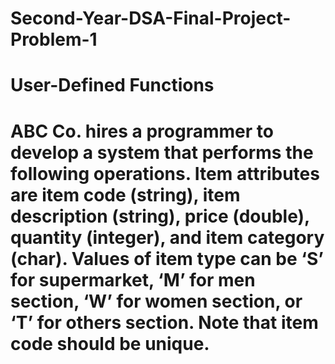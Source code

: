 # Second-Year-DSA-Final-Project-Problem-1
# User-Defined Functions

# ABC Co. hires a programmer to develop a system that performs the following operations. Item attributes are item code (string), item description (string), price (double), quantity (integer), and item category (char). Values of item type can be ‘S’ for supermarket, ‘M’ for men section, ‘W’ for women section, or ‘T’ for others section. Note that item code should be unique.
